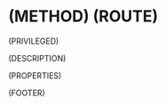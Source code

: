 # <span class="badge badge-light">(METHOD)</span> <span class="badge badge-light">(ROUTE)</span>

(PRIVILEGED)

(DESCRIPTION)

(PROPERTIES)

(FOOTER)
